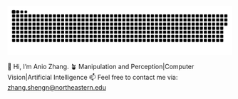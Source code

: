 ![alt text](https://raw.githubusercontent.com/pengzhenghao/pengzhenghao/output/github-contribution-grid-snake-dark.svg)


👋 Hi, I’m Anio Zhang.
🪴 Manipulation and Perception|Computer Vision|Artificial Intelligence
📫 Feel free to contact me via: zhang.shengn@northeastern.edu
